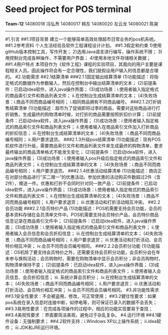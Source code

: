 Seed project for POS terminal
========
**Team-12**
14080018 冯弘焘
14080017 韩东
14080020 左云龙
14080021 陈昊

----------------
#1.引言
    ##1.1项目背景
    建立一个能够简单高效处理超市日常业务的pos机系统。
    ##1.2参考资料
       个人生活经验及软件工程课程设计计划。
    ##1.3假定和约束
        1)使用gitHub版本控制工具，写作开发；
        2)选用Java语言进行编写，操作系统不限；
        3)用控制台完成各种操作，不需要用户界面；
        4)使用本地文件存储相关数据；
    ##1.4用户特点
       本项目作为《软件工程》课程的实验项目，其面向的用户主要是课程相关人员。因此操作将会有一定合理性，我们就假设用户输入的信息都是合理的。
#2.功能需求
    ##2.1结算清单
        ###2.1.1固定输出结算清单
            (1)功能描述：将指定格式的数据作为参数输入，然后在控制台中输出结算清单的文本；
            (2)前提条件：已启动idea软件，进入java操作界面；
            (3)成功场景：i.使用者输入指定格式的商品索引文件和商品列表文件；
                         ii.在控制台生成结算清单的文本；
            (4)失败场景：i.商品不同而商品编号相同；
                         i.相同商品拥有不同商品编号。
        ###2.1.2打折销售结算清单
            (1)功能描述：超市为了促销即将过季的商品，需要对这些商品进行打折销售。生成最终的购物清单时候，对打折的商品需要按照折扣价计算；
            (2)前提条件：已启动idea软件，进入java操作界面；
            (3)成功场景：i.使用者输入指定格式的商品索引文件和商品列表文件；
                         ii.使用者输入在商品索引文件加入打折商品的折扣信息；
                         iii.在控制台生成结算清单的文本；
            (4)失败场景：i.商品不同而商品编号相同；
                         ii.用户要求退货。
        ###2.1.3升级pos结算清单
            (1)功能描述：现有POS机软件进行升级，需要商品索引文件和商品列表文件来生成最终的购物清单，要求最终输出的商品清单格式不能发生变化；
            (2)前提条件：已启动idea软件，进入java操作界面；
            (3)成功场景：i.使用者输入pos升级后指定格式的商品索引文件和商品列表文件；
                         ii.在控制台生成结算清单的文本 ；
            (4)失败场景：i.商品不同而商品编号相同；
                         ii.用户要求退货。
        ###2.1.4优惠活动结算清单
            (1)功能描述：商店正在对部分商品进行“买二赠一”的优惠活动。参加优惠的活动购买件数超过2件（含2件），赠送一件。优惠和打折不会同时针对同一款产品；
            (2)前提条件：已启动idea软件，进入java操作界面；
            (3)成功场景：i.使用者输入指定格式的商品索引文件和商品列表文件；
                        ii.在控制台生成结算清单的文本；
            (4)失败场景：i.商品不同而商品编号相同；
                           ii.用户要求退货；
                           iii.优惠活动和打折活动相互冲突。
    ##2.2会员功能
        ###2.2.1会员特价产品
            (1)功能描述：POS机需要支持会员功能，会员的基本资料存储在会员清单文件中。POS机需要支持会员特价产品，会员特价商品信息记录在商品索引文件中；
            (2)前提条件：已启动idea软件，进入java操作界面；
            (3)成功场景：i.使用者输入指定格式的商品索引文件和商品列表文件；
                           ii.使用者输入会员信息和会员折扣信息；
                           iii.在控制台生成结算清单的文本；
            (4)失败场景：i.商品不同而商品编号相同；
                           ii.用户要求退货；
                           iii.优惠活动和打折活动、会员特价相互冲突；
                           iv.会员不同而会员编号相同。
        ###2.2.2会员积分功能
            (1)功能描述：OS机除了要支持会员特价之外，还需要支持会员积分功能，会员积分会在年末参与换购活动；会员购物时，需要在购物清单中显示会员积分；非会员购物时，购物清单保持不变；
            (2)前提条件：已启动idea软件，进入java操作界面；
            (3)成功场景：i.使用者输入指定格式的商品索引文件和商品列表文件；
                           ii.使用者输入会员信息、会员折扣信息；
                           iii. 系统计算会员积分；
                           iv.在控制台生成结算清单的文本；
            (4)失败场景：i.商品不同而商品编号相同；
                           ii.用户要求退货；
                           iii.优惠活动和打折活动、会员特价相互冲突；
                           iv.会员不同而会员编号相同。
#3.非功能性需求
    ##3.1安全性要求：不会被盗用，修改，可正常使用；
    ##3.2健壮性要求：如果pos系统在录入信息时连接中断，如停电等，则可保证已录入的数据不会丢失；
    ##3.3易用性要求：在完成各项操作的过程中，相应的功能实现要易于查找；
    ##3.4美观性要求 ：界面要简洁美观，避免过于杂乱复杂。
#4.运行环境
    ##4.1硬件设备：无强制要求；
    ##4.2软件支持：i.Windows XP以上操作系统；
                   ii.idea软件；
                   iii.JDK和JRE运行环境。